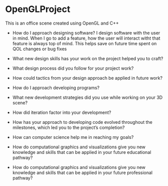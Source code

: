 # OpenGLProject
This is an office scene created using OpenGL and C++

- How do I approach designing software?
I design software with the user in mind. When I go to add a feature, how the user will interact witht that feature is always top of mind. This helps save on future time spent on QOL changes or bug fixes

- What new design skills has your work on the project helped you to craft?

- What design process did you follow for your project work?

- How could tactics from your design approach be applied in future work?

- How do I approach developing programs?

- What new development strategies did you use while working on your 3D scene?

- How did iteration factor into your development?

- How has your approach to developing code evolved throughout the milestones, which led you to the project’s completion?

- How can computer science help me in reaching my goals?

- How do computational graphics and visualizations give you new knowledge and skills that can be applied in your future educational pathway?

- How do computational graphics and visualizations give you new knowledge and skills that can be applied in your future professional pathway?
